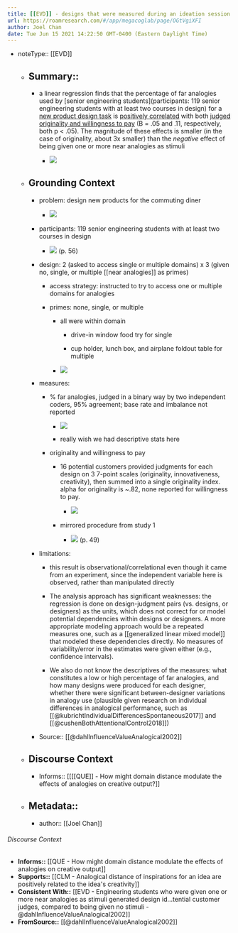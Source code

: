 ```yaml
---
title: [[EVD]] - designs that were measured during an ideation session to have come from a higher percentage of far analogies were perceived as more original and valuable by potential customer judges - [[@dahlInfluenceValueAnalogical2002]]
url: https://roamresearch.com/#/app/megacoglab/page/OGtVgiXFI
author: Joel Chan
date: Tue Jun 15 2021 14:22:50 GMT-0400 (Eastern Daylight Time)
---
```


- noteType:: [[EVD]]

    - ## Summary::

        - a linear regression finds that the percentage of far analogies used by [senior engineering students](participants: 119 senior engineering students with at least two courses in design) for a [new product design task](((KNGLwVZkz))) is [positively correlated](((XP0W7URT3))) with both [judged originality and willingness to pay](((o7EpOki0N))) (B = .05 and .11, respectively, both p < .05). The magnitude of these effects is smaller (in the case of originality, about 3x smaller) than the *negative* effect of being given one or more near analogies as stimuli

            - ![](https://firebasestorage.googleapis.com/v0/b/firescript-577a2.appspot.com/o/imgs%2Fapp%2Fmegacoglab%2Fb4HXYEcIrQ.png?alt=media&token=db7dc386-52e6-46bc-bb39-a97b2135536a)

    - ## **Grounding Context**

        - problem: design new products for the commuting diner

            - ![](https://firebasestorage.googleapis.com/v0/b/firescript-577a2.appspot.com/o/imgs%2Fapp%2Fmegacoglab%2F1yJeAxhJvz.png?alt=media&token=4a3074b9-08ce-40e3-9f68-b7bbaceb8871)

        - participants: 119 senior engineering students with at least two courses in design

            - ![](https://firebasestorage.googleapis.com/v0/b/firescript-577a2.appspot.com/o/imgs%2Fapp%2Fmegacoglab%2FB0ivZb-yww.png?alt=media&token=5972017f-718a-43c2-8d47-ac0c5624d5ec) (p. 56)

        - design: 2 (asked to access single or multiple domains) x 3 (given no, single, or multiple [[near analogies]] as primes)

            - access strategy: instructed to try to access one or multiple domains for analogies

            - primes: none, single, or multiple

                - all were within domain

                    - drive-in window food try for single

                    - cup holder, lunch box, and airplane foldout table for multiple

                - ![](https://firebasestorage.googleapis.com/v0/b/firescript-577a2.appspot.com/o/imgs%2Fapp%2Fmegacoglab%2FdyLCwcqvCI.png?alt=media&token=008a9062-9f6c-4946-8e37-e73b80963832)

        - measures:

            - % far analogies, judged in a binary way by two independent coders, 95% agreement; base rate and imbalance not reported

                - ![](https://firebasestorage.googleapis.com/v0/b/firescript-577a2.appspot.com/o/imgs%2Fapp%2Fmegacoglab%2FUGQ6RFzQPJ.png?alt=media&token=eba18182-a198-4bd8-a093-e4aa458e0af1)

                - really wish we had descriptive stats here

            - originality and willingness to pay

                - 16 potential customers provided judgments for each design on 3 7-point scales (originality, innovativeness, creativity), then summed into a single originality index. alpha for originality is ~.82, none reported for willingness to pay.

                    - ![](https://firebasestorage.googleapis.com/v0/b/firescript-577a2.appspot.com/o/imgs%2Fapp%2Fmegacoglab%2FWRStkup_MI.png?alt=media&token=5c800787-1485-4c5f-a1f2-18d8f20ef631)

                - mirrored procedure from study 1

                    - ![](https://firebasestorage.googleapis.com/v0/b/firescript-577a2.appspot.com/o/imgs%2Fapp%2Fmegacoglab%2Fb3EshaDegN.png?alt=media&token=012ca337-b0ff-4e46-aafb-ea68b44b3e70) (p. 49)

        - limitations:

            - this result is observational/correlational even though it came from an experiment, since the independent variable here is observed, rather than manipulated directly

            - The analysis approach has significant weaknesses: the regression is done on design-judgment pairs (vs. designs, or designers) as the units, which does not correct for or model potential dependencies within designs or designers. A more appropriate modeling approach would be a repeated measures one, such as a [[generalized linear mixed model]] that modeled these dependencies directly. No measures of variability/error in the estimates were given either (e.g., confidence intervals).

            - We also do not know the descriptives of the measures: what constitutes a low or high percentage of far analogies, and how many designs were produced for each designer, whether there were significant between-designer variations in analogy use (plausible given research on individual differences in analogical performance, such as [[@kubrichtIndividualDifferencesSpontaneous2017]] and [[@cushenBothAttentionalControl2018]])

        - Source:: [[@dahlInfluenceValueAnalogical2002]]

    - ## **Discourse Context**

        - Informs:: [[[[QUE]] - How might domain distance modulate the effects of analogies on creative output?]]

    - ## Metadata::

        - author:: [[Joel Chan]]

###### Discourse Context

- **Informs::** [[QUE - How might domain distance modulate the effects of analogies on creative output]]
- **Supports::** [[CLM - Analogical distance of inspirations for an idea are positively related to the idea's creativity]]
- **Consistent With::** [[EVD - Engineering students who were given one or more near analogies as stimuli generated design id...tential customer judges, compared to being given no stimuli - @dahlInfluenceValueAnalogical2002]]
- **FromSource::** [[@dahlInfluenceValueAnalogical2002]]

